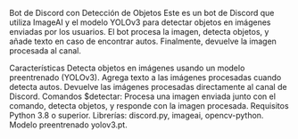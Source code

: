 Bot de Discord con Detección de Objetos
Este es un bot de Discord que utiliza ImageAI y el modelo YOLOv3 para detectar objetos en imágenes enviadas por los usuarios. El bot procesa la imagen, detecta objetos, y añade texto en caso de encontrar autos. Finalmente, devuelve la imagen procesada al canal.

Características
Detecta objetos en imágenes usando un modelo preentrenado (YOLOv3).
Agrega texto a las imágenes procesadas cuando detecta autos.
Devuelve las imágenes procesadas directamente al canal de Discord.
Comandos
$detectar: Procesa una imagen enviada junto con el comando, detecta objetos, y responde con la imagen procesada.
Requisitos
Python 3.8 o superior.
Librerías: discord.py, imageai, opencv-python.
Modelo preentrenado yolov3.pt.
